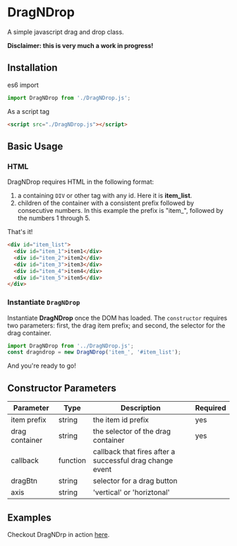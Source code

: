 # DragNDrop

A simple javascript drag and drop class.

**Disclaimer: this is very much a work in progress!**

## Installation

es6 import

```js
import DragNDrop from './DragNDrop.js';
```

As a script tag

```html
<script src="./DragNDrop.js"></script>
```

## Basic Usage

### HTML

DragNDrop requires HTML in the following format:

1. a containing `DIV` or other tag with any id. Here it is **item_list**.
2. children of the container with a consistent prefix followed by consecutive numbers. In this example the prefix is "item\_", followed by the numbers 1 through 5.

That's it!

```html
<div id="item_list">
  <div id="item_1">item1</div>
  <div id="item_2">item2</div>
  <div id="item_3">item3</div>
  <div id="item_4">item4</div>
  <div id="item_5">item5</div>
</div>
```

### Instantiate `DragNDrop`

Instantiate **DragNDrop** once the DOM has loaded. The `constructor` requires two parameters: first, the drag item prefix; and second, the selector for the drag container.

```js
import DragNDrop from '../DragNDrop.js';
const dragndrop = new DragNDrop('item_', '#item_list');
```

And you're ready to go!

## Constructor Parameters

| Parameter      | Type     | Description                                              | Required |
| -------------- | -------- | -------------------------------------------------------- | -------- |
| item prefix    | string   | the item id prefix                                       | yes      |
| drag container | string   | the selector of the drag container                       | yes      |
| callback       | function | callback that fires after a successful drag change event |          |
| dragBtn        | string   | selector for a drag button                               |          |
| axis           | string   | 'vertical' or 'horiztonal'                               |

## Examples

Checkout DragNDrp in action [here](https://aslamhus.github.io/dragndrop/test/).
